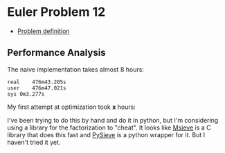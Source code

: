 Euler Problem 12
================

* [Problem definition](http://projecteuler.net/problem=12)

Performance Analysis
--------------------

The naive implementation takes almost 8 hours:

	real	476m43.205s
	user	476m47.021s
	sys	0m3.277s

My first attempt at optimization took __x__ hours:

I've been trying to do this by hand and do it in python, but I'm considering using a library for the factorization to "cheat".
It looks like [Msieve](http://sourceforge.net/p/msieve/wiki/Home/) is a C library that does this fast and
[PySieve](https://github.com/dansefatale/PySieve) is a python wrapper for it.  But I haven't tried it yet.
